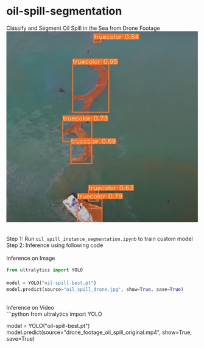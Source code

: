 # oil-spill-segmentation
Classify and Segment Oil Spill in the Sea from Drone Footage
<br>
![Oil Spill in Sea](https://github.com/tim3in/oil-spill-segmentation/blob/main/oil-spill-predection.jpg?raw=true)
<br><br>

Step 1: Run ``` oil_spill_instance_segmentation.ipynb ``` to train custom model<br>
Step 2: Inference using following code <br>
<br>
Inference on Image<br>
```python
from ultralytics import YOLO

model = YOLO("oil-spill-best.pt")
model.predict(source="oil_spill_drone.jpg", show=True, save=True)
```

<br>
Inference on Video<br>
```python
from ultralytics import YOLO

model = YOLO("oil-spill-best.pt")
model.predict(source="drone_footage_oil_spill_original.mp4", show=True, save=True)
```
